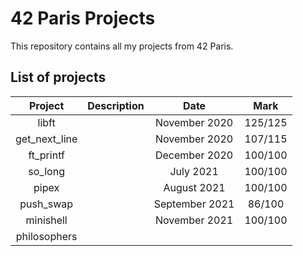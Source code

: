 # 42 Paris Projects

This repository contains all my projects from 42 Paris.

## List of projects

|    Project    | Description |      Date      |   Mark  |
|:-------------:|:-----------:|:--------------:|:-------:|
|     libft     |             |  November 2020 | 125/125 |
| get_next_line |             |  November 2020 | 107/115 |
|   ft_printf   |             |  December 2020 | 100/100 |
|    so_long    |             |    July 2021   | 100/100 |
|     pipex     |             |   August 2021  | 100/100 |
|   push_swap   |             | September 2021 |  86/100 |
|   minishell   |             |  November 2021 | 100/100 |
|  philosophers |             |                |         |
